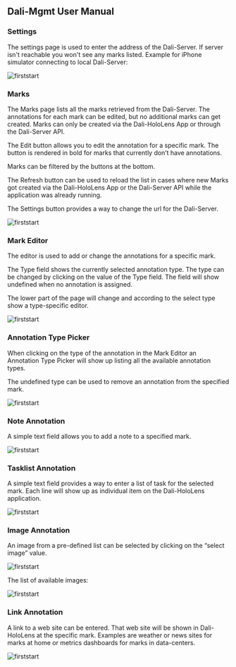 ## Dali-Mgmt User Manual

### Settings

The settings page is used to enter the address of the Dali-Server. If server isn't reachable you won't see any marks listed.
Example for iPhone simulator connecting to local Dali-Server:

![firststart](https://github.com/att-innovate/dali-mgmt/blob/master/docs/settings.png)


### Marks

The Marks page lists all the marks retrieved from the Dali-Server. The annotations for each mark can be edited, but no additional marks can get created. Marks can only be created via the Dali-HoloLens App or through the Dali-Server API.

The Edit button allows you to edit the annotation for a specific mark. The button is rendered in bold for marks that currently don’t have annotations.

Marks can be filtered by the buttons at the bottom.

The Refresh button can be used to reload the list in cases where new Marks got created via the Dali-HoloLens App or the Dali-Server API while the application was already running.

The Settings button provides a way to change the url for the Dali-Server.

![firststart](https://github.com/att-innovate/dali-mgmt/blob/master/docs/marks.png)


### Mark Editor

The editor is used to add or change the annotations for a specific mark.

The Type field shows the currently selected annotation type. The type can be changed by clicking on the value of the Type field. The field will show undefined when no annotation is assigned.

The lower part of the page will change and according to the select type show a type-specific editor.

![firststart](https://github.com/att-innovate/dali-mgmt/blob/master/docs/markeditor.png)


### Annotation Type Picker

When clicking on the type of the annotation in the Mark Editor an Annotation Type Picker will show up listing all the available annotation types.

The undefined type can be used to remove an annotation from the specified mark.

![firststart](https://github.com/att-innovate/dali-mgmt/blob/master/docs/typepicker.png)


### Note Annotation

A simple text field allows you to add a note to a specified mark.

![firststart](https://github.com/att-innovate/dali-mgmt/blob/master/docs/noteeditor.png)


### Tasklist Annotation

A simple text field provides a way to enter a list of task for the selected mark. Each line will show up as individual item on the Dali-HoloLens application.

![firststart](https://github.com/att-innovate/dali-mgmt/blob/master/docs/tasklisteditor.png)


### Image Annotation

An image from a pre-defined list can be selected by clicking on the “select image” value.

![firststart](https://github.com/att-innovate/dali-mgmt/blob/master/docs/imageeditor.png)


The list of available images:

![firststart](https://github.com/att-innovate/dali-mgmt/blob/master/docs/imagepicker.png)


### Link Annotation

A link to a web site can be entered. That web site will be shown in Dali-HoloLens at the specific mark. Examples are weather or news sites for marks at home or metrics dashboards for marks in data-centers.

![firststart](https://github.com/att-innovate/dali-mgmt/blob/master/docs/linkeditor.png)


